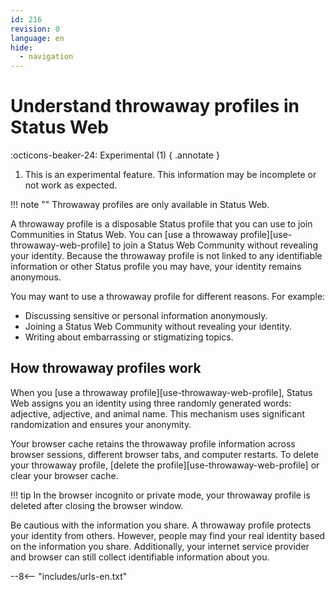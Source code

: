 ```yaml
---
id: 216
revision: 0
language: en
hide:
  - navigation
---
```


# Understand throwaway profiles in Status Web

:octicons-beaker-24: Experimental (1)
{ .annotate }

1. This is an experimental feature. This information may be incomplete or not work as expected.

!!! note ""
    Throwaway profiles are only available in Status Web.

A throwaway profile is a disposable Status profile that you can use to join Communities in Status Web. You can [use a throwaway profile][use-throwaway-web-profile] to join a Status Web Community without revealing your identity. Because the throwaway profile is not linked to any identifiable information or other Status profile you may have, your identity remains anonymous.

You may want to use a throwaway profile for different reasons. For example:

- Discussing sensitive or personal information anonymously.
- Joining a Status Web Community without revealing your identity.
- Writing about embarrassing or stigmatizing topics.

## How throwaway profiles work

When you [use a throwaway profile][use-throwaway-web-profile], Status Web assigns you an identity using three randomly generated words: adjective, adjective, and animal name. This mechanism uses significant randomization and ensures your anonymity.

Your browser cache retains the throwaway profile information across browser sessions, different browser tabs, and computer restarts. To delete your throwaway profile, [delete the profile][use-throwaway-web-profile] or clear your browser cache.

!!! tip
    In the browser incognito or private mode, your throwaway profile is deleted after closing the browser window.

Be cautious with the information you share. A throwaway profile protects your identity from others. However, people may find your real identity based on the information you share. Additionally, your internet service provider and browser can still collect identifiable information about you.

--8<-- "includes/urls-en.txt"